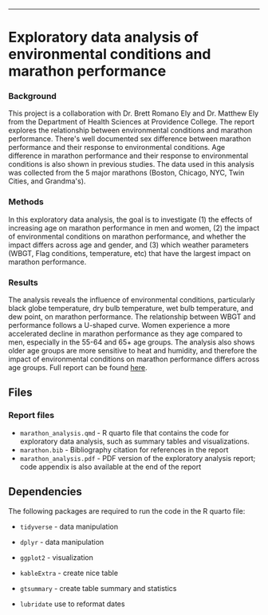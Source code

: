 ------------------------------------------------------------------------

# Exploratory data analysis of environmental conditions and marathon performance

### Background

This project is a collaboration with Dr. Brett Romano Ely and Dr. Matthew Ely from the Department of Health Sciences at Providence College. The report explores the relationship between environmental conditions and marathon performance. There's well documented sex difference between marathon performance and their response to environmental conditions. Age difference in marathon performance and their response to environmental conditions is also shown in previous studies. The data used in this analysis was collected from the 5 major marathons (Boston, Chicago, NYC, Twin Cities, and Grandma's).

### Methods

In this exploratory data analysis, the goal is to investigate (1) the effects of increasing age on marathon performance in men and women, (2) the impact of environmental conditions on marathon performance, and whether the impact differs across age and gender, and (3) which weather parameters (WBGT, Flag conditions, temperature, etc) that have the largest impact on marathon performance.

### Results

The analysis reveals the influence of environmental conditions, particularly black globe temperature, dry bulb temperature, wet bulb temperature, and dew point, on marathon performance. The relationship between WBGT and performance follows a U-shaped curve. Women experience a more accelerated decline in marathon performance as they age compared to men, especially in the 55-64 and 65+ age groups. The analysis also shows older age groups are more sensitive to heat and humidity, and therefore the impact of environmental conditions on marathon performance differs across age groups. Full report can be found [here](https://github.com/Miaoyanchen/PDA-Project-1/tree/main/Report%20files).

## Files

### Report files

-   `marathon_analysis.qmd` - R quarto file that contains the code for exploratory data analysis, such as summary tables and visualizations.
-   `marathon.bib` - Bibliography citation for references in the report
-   `marathon_analysis.pdf` - PDF version of the exploratory analysis report; code appendix is also available at the end of the report

## Dependencies

The following packages are required to run the code in the R quarto file:

-   `tidyverse` - data manipulation

-   `dplyr` - data manipulation

-   `ggplot2` - visualization

-   `kableExtra` - create nice table

-   `gtsummary` - create table summary and statistics

-   `lubridate` use to reformat dates
